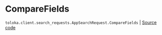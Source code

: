# CompareFields
`toloka.client.search_requests.AppSearchRequest.CompareFields` | [Source code](https://github.com/Toloka/toloka-kit/blob/v1.0.1/src/client/search_requests.py#L1043)

